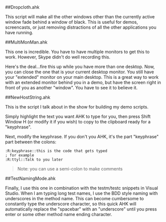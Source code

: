 ##Dropcloth.ahk

This script will make all the other windows other than the currently active window fade behind a window of black.
This is useful for demos, screencasts, or just removing distractions of all the other applications you have running.

##MultiMonMan.ahk

This one is incredible. You have to have multiple monitors to get this to work. However, Skype didn't do well recording this.

Here's the deal...fire this up while you have more than one desktop. Now, you can close the one that is your current desktop monitor.
You still have your "extended" monitor on your main desktop. This is a great way to work with an extended monitor behind you in a demo,
but have the screen right in front of you as another "window". You have to see it to believe it.

##NewHostString.ahk

This is the script I talk about in the show for building my demo scripts.

Simply highlight the text you want AHK to type for you, then press Shift Window H (or modify it if you wish) to copy to the clipboard ready for a "keyphrase".

Next, modify the keyphrase. If you don't you AHK, it's the part "keyphrase" part between the colons:

```
:R:keyphrase::this is the code that gets typed
; for example
:R:ttyl::Talk to you later
```
> Note: you can use a semi-colon to make comments

##TestNamingMode.ahk

Finally, I use this one in combination with the testm/testc snippets in Visual Studio.
When I am typing long test names, I use the BDD style naming with underscores in the method name.
This can become cumbersome to constantly type the underscore character, so this quick AHK will 
automatically replace the "spacebar" with an "underscore" until you press enter or some other method
name ending character.